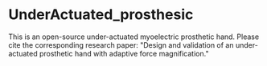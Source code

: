 # UnderActuated_prosthesic
This is an open-source under-actuated myoelectric prosthetic hand. Please cite the corresponding research paper: "Design and validation of an under-actuated prosthetic hand with adaptive force magnification." 
